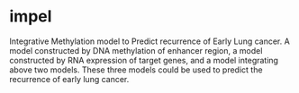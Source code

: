# impel
Integrative Methylation model to Predict recurrence of Early Lung cancer. A model constructed by DNA methylation of enhancer region, a model constructed by RNA expression of target genes, and a model integrating above two models. These three models could be used to predict the recurrence of early lung cancer.
